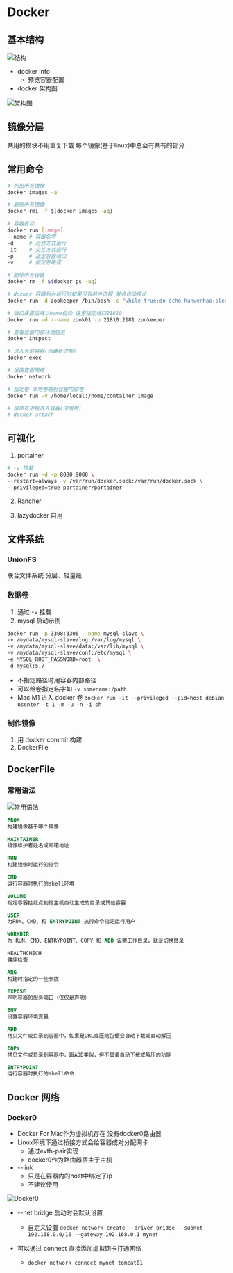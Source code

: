 # Docker

## 基本结构

![结构](./基本结构.png)

+ docker info
    + 预览容器配置
+ docker 架构图

![架构图](./总体架构图.png)


## 镜像分层
共用的模块不用重复下载
每个镜像(基于linux)中总会有共有的部分

## 常用命令

```bash
# 列出所有镜像
docker images -a

# 删除所有镜像
docker rmi -f $(docker images -aq)

# 容器启动
docker run [image]
--name # 容器名字
-d     # 后台方式运行
-it    # 交互方式运行
-p     # 指定容器端口
-v     # 指定卷路径

# 删除所有容器
docker rm -f $(docker ps -aq)

# docker 容器后台运行时如果没有前台进程 就会自动停止
docker run -d zookeeper /bin/bash -c "while true;do echo hanwenhao;sleep 1;done"

# 端口暴露后端以name启动 这里指定端口21810
docker run -d --name zook01 -p 21810:2181 zookeeper

# 查看容器内部环境信息
docker inspect

# 进入当前容器(创建新进程)
docker exec

# 设置容器网络
docker network

# 指定卷 本地卷映射容器内部卷
docker run -v /home/local:/home/container image

# 用原有进程进入容器(没啥用)
# docker attach

```

## 可视化

1. portainer
```bash
# -v 挂载
docker run -d -p 8080:9000 \
--restart=always -v /var/run/docker.sock:/var/run/docker.sock \
--privileged=true portainer/portainer
```

2. Rancher


3. lazydocker
自用

## 文件系统

### UnionFS
联合文件系统
分层、轻量级

### 数据卷
1. 通过 -v 挂载
2. mysql 启动示例
```bash
docker run -p 3308:3306 --name mysql-slave \
-v /mydata/mysql-slave/log:/var/log/mysql \
-v /mydata/mysql-slave/data:/var/lib/mysql \
-v /mydata/mysql-slave/conf:/etc/mysql \
-e MYSQL_ROOT_PASSWORD=root  \
-d mysql:5.7
```
+ 不指定路径时用容器内部路径
+ 可以给卷指定名字如 `-v somename:/path`
+ Mac M1 进入 docker 卷
`docker run -it --privileged --pid=host debian nsenter -t 1 -m -u -n -i sh`

### 制作镜像
1. 用 docker commit 构建
2. DockerFile

## DockerFile

### 常用语法

![常用语法](./dockerfile.png)

```dockerfile
FROM
构建镜像基于哪个镜像

MAINTAINER
镜像维护者姓名或邮箱地址

RUN
构建镜像时运行的指令

CMD
运行容器时执行的shell环境

VOLUME
指定容器挂载点到宿主机自动生成的目录或其他容器

USER
为RUN、CMD、和 ENTRYPOINT 执行命令指定运行用户

WORKDIR
为 RUN、CMD、ENTRYPOINT、COPY 和 ADD 设置工作目录，就是切换目录

HEALTHCHECH
健康检查

ARG
构建时指定的一些参数

EXPOSE
声明容器的服务端口（仅仅是声明）

ENV
设置容器环境变量

ADD
拷贝文件或目录到容器中，如果是URL或压缩包便会自动下载或自动解压

COPY
拷贝文件或目录到容器中，跟ADD类似，但不具备自动下载或解压的功能

ENTRYPOINT
运行容器时执行的shell命令

```

## Docker 网络

### Docker0
+ Docker For Mac作为虚拟机存在 没有docker0路由器
+ Linux环境下通过桥接方式会给容器成对分配网卡
    + 通过evth-pair实现
    + docker0作为路由器宿主于主机
+ --link
    + 只是在容器内的host中绑定了ip
    + 不建议使用

![Docker0](./Docker0.png)

+ --net bridge 启动时会默认设置
    + 自定义设置 `docker network create --driver bridge --subnet 192.168.0.0/16 --gateway 192.168.0.1 mynet`

+ 可以通过 connect 直接添加虚拟网卡打通网络
    + `docker network connect mynet tomcat01`


